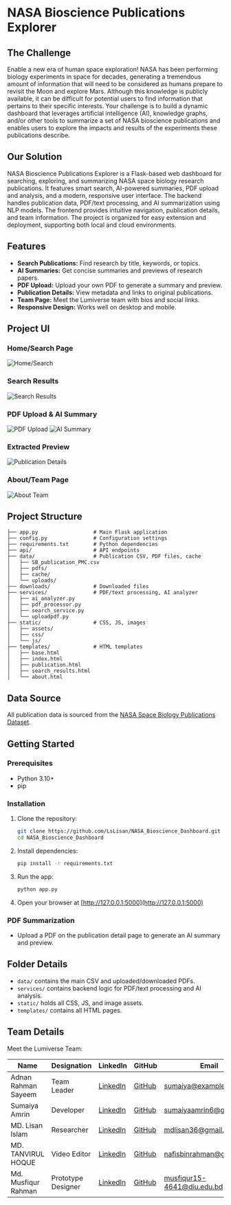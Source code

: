 
# NASA Bioscience Publications Explorer

## The Challenge
Enable a new era of human space exploration! NASA has been performing biology experiments in space for decades, generating a tremendous amount of information that will need to be considered as humans prepare to revisit the Moon and explore Mars. Although this knowledge is publicly available, it can be difficult for potential users to find information that pertains to their specific interests. Your challenge is to build a dynamic dashboard that leverages artificial intelligence (AI), knowledge graphs, and/or other tools to summarize a set of NASA bioscience publications and enables users to explore the impacts and results of the experiments these publications describe.

## Our Solution
NASA Bioscience Publications Explorer is a Flask-based web dashboard for searching, exploring, and summarizing NASA space biology research publications. It features smart search, AI-powered summaries, PDF upload and analysis, and a modern, responsive user interface. The backend handles publication data, PDF/text processing, and AI summarization using NLP models. The frontend provides intuitive navigation, publication details, and team information. The project is organized for easy extension and deployment, supporting both local and cloud environments.

## Features
- **Search Publications:** Find research by title, keywords, or topics.
- **AI Summaries:** Get concise summaries and previews of research papers.
- **PDF Upload:** Upload your own PDF to generate a summary and preview.
- **Publication Details:** View metadata and links to original publications.
- **Team Page:** Meet the Lumiverse team with bios and social links.
- **Responsive Design:** Works well on desktop and mobile.

## Project UI
### Home/Search Page
![Home/Search](readmeAsset/home.png)

### Search Results
![Search Results](readmeAsset/searchResult.png)

### PDF Upload & AI Summary
![PDF Upload](readmeAsset/explorePDFupload.png)
![AI Summary](readmeAsset/exploreAISummary.png)

### Extracted Preview
![Publication Details](readmeAsset/exploreExtractPreview.png)

### About/Team Page
![About Team](readmeAsset/about.png)


## Project Structure
```
├── app.py                  # Main Flask application
├── config.py               # Configuration settings
├── requirements.txt        # Python dependencies
├── api/                    # API endpoints
├── data/                   # Publication CSV, PDF files, cache
│   ├── SB_publication_PMC.csv
│   ├── pdfs/
│   ├── cache/
│   └── uploads/
├── downloads/              # Downloaded files
├── services/               # PDF/text processing, AI analyzer
│   ├── ai_analyzer.py
│   ├── pdf_processor.py
│   ├── search_service.py
│   └── uploadpdf.py
├── static/                 # CSS, JS, images
│   ├── assets/
│   ├── css/
│   └── js/
├── templates/              # HTML templates
│   ├── base.html
│   ├── index.html
│   ├── publication.html
│   ├── search_results.html
│   └── about.html
```

## Data Source
All publication data is sourced from the [NASA Space Biology Publications Dataset](https://github.com/jgalazka/SB_publications/tree/main).

## Getting Started

### Prerequisites
- Python 3.10+
- pip

### Installation
1. Clone the repository:
   ```bash
   git clone https://github.com/LsLisan/NASA_Bioscience_Dashboard.git
   cd NASA_Bioscience_Dashboard
   ```
2. Install dependencies:
   ```bash
   pip install -r requirements.txt
   ```
3. Run the app:
   ```bash
   python app.py
   ```
4. Open your browser at [http://127.0.0.1:5000](http://127.0.0.1:5000)

### PDF Summarization
- Upload a PDF on the publication detail page to generate an AI summary and preview.

## Folder Details
- `data/` contains the main CSV and uploaded/downloaded PDFs.
- `services/` contains backend logic for PDF/text processing and AI analysis.
- `static/` holds all CSS, JS, and image assets.
- `templates/` contains all HTML pages.

## Team Details
Meet the Lumiverse Team:

| Name                   | Designation         | LinkedIn                                              | GitHub                   | Email                       |
|------------------------|---------------------|-------------------------------------------------------|--------------------------|-----------------------------|
| Adnan Rahman Sayeem    | Team Leader         | [LinkedIn](https://www.linkedin.com/in/adnan-rahman-sayeem/) | [GitHub](https://github.com/ar-sayeem)                        | sumaiya@example.com         |
| Sumaiya Amrin          | Developer           | [LinkedIn](https://www.linkedin.com/in/sumaiya-amrin-3b2157283/) | [GitHub](https://github.com/Amrin-Sumaiya) | sumaiyaamrin6@gmail.com      |
| MD. Lisan Islam        | Researcher          | [LinkedIn](https://www.linkedin.com/in/lslisan/)      | [GitHub](https://github.com/LsLisan)        | mdlisan36@gmail.com          |
| MD. TANVIRUL HOQUE     | Video Editor        | [LinkedIn](https://www.linkedin.com/in/nafis-bin-rahman/) | [GitHub](https://github.com/nafisbinrahman) | nafisbinrahman@gmail.com     |
| Md. Musfiqur Rahman    | Prototype Designer  | [LinkedIn](https://www.linkedin.com/in/md-musfiqur-rahman-1b2a2b2a2/) | [GitHub](https://github.com/zihadi009)      | musfiqur15-4641@diu.edu.bd   |

